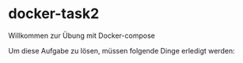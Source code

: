 # docker-task2  

Willkommen zur Übung mit Docker-compose

Um diese Aufgabe zu lösen, müssen folgende Dinge erledigt werden:  

